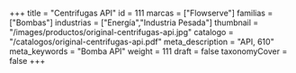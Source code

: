 +++
title = "Centrifugas API"
id = 111
marcas = ["Flowserve"]
familias = ["Bombas"]
industrias = ["Energía","Industria Pesada"]
thumbnail = "/images/productos/original-centrifugas-api.jpg"
catalogo = "/catalogos/original-centrifugas-api.pdf"
meta_description = "API, 610"
meta_keywords = "Bomba API"
weight = 111
draft = false
taxonomyCover = false
+++

